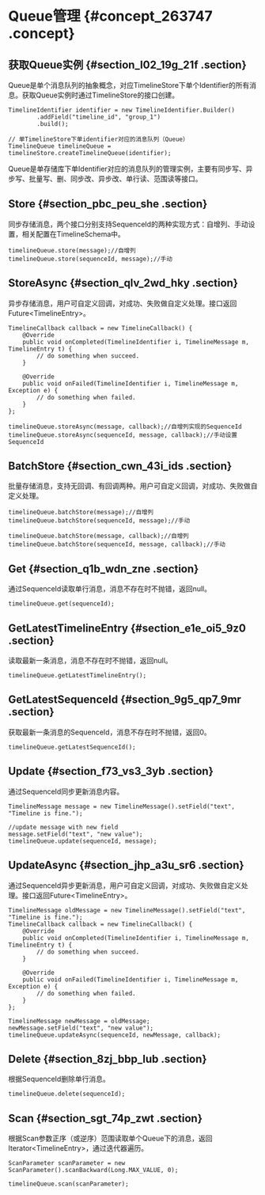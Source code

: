 # Queue管理 {#concept_263747 .concept}

## 获取Queue实例 {#section_l02_19g_21f .section}

Queue是单个消息队列的抽象概念，对应TimelineStore下单个Identifier的所有消息。获取Queue实例时通过TimelineStore的接口创建。

``` {#codeblock_pns_763_z1q}
TimelineIdentifier identifier = new TimelineIdentifier.Builder()
        .addField("timeline_id", "group_1")
        .build();

// 单TimelineStore下单identifier对应的消息队列（Queue）
TimelineQueue timelineQueue = timelineStore.createTimelineQueue(identifier);
```

Queue是单存储库下单Identifier对应的消息队列的管理实例，主要有同步写、异步写、批量写、删、同步改、异步改、单行读、范围读等接口。

## Store {#section_pbc_peu_she .section}

同步存储消息，两个接口分别支持SequenceId的两种实现方式：自增列、手动设置，相关配置在TimelineSchema中。

``` {#codeblock_j1p_dr0_bkw}
timelineQueue.store(message);//自增列
timelineQueue.store(sequenceId, message);//手动
```

## StoreAsync {#section_qlv_2wd_hky .section}

异步存储消息，用户可自定义回调，对成功、失败做自定义处理。接口返回Future<TimelineEntry\>。

``` {#codeblock_x26_2y9_kf6}
TimelineCallback callback = new TimelineCallback() {
    @Override
    public void onCompleted(TimelineIdentifier i, TimelineMessage m, TimelineEntry t) {
        // do something when succeed.
    }

    @Override
    public void onFailed(TimelineIdentifier i, TimelineMessage m, Exception e) {
        // do something when failed.
    }
};

timelineQueue.storeAsync(message, callback);//自增列实现的SequenceId
timelineQueue.storeAsync(sequenceId, message, callback);//手动设置SequenceId
```

## BatchStore {#section_cwn_43i_ids .section}

批量存储消息，支持无回调、有回调两种。用户可自定义回调，对成功、失败做自定义处理。

``` {#codeblock_uph_bnw_55t}
timelineQueue.batchStore(message);//自增列
timelineQueue.batchStore(sequenceId, message);//手动

timelineQueue.batchStore(message, callback);//自增列
timelineQueue.batchStore(sequenceId, message, callback);//手动
```

## Get {#section_q1b_wdn_zne .section}

通过SequenceId读取单行消息，消息不存在时不抛错，返回null。

``` {#codeblock_qtd_qst_veo}
timelineQueue.get(sequenceId);
```

## GetLatestTimelineEntry {#section_e1e_oi5_9z0 .section}

读取最新一条消息，消息不存在时不抛错，返回null。

``` {#codeblock_v3h_c95_1mx}
timelineQueue.getLatestTimelineEntry();
```

## GetLatestSequenceId {#section_9g5_qp7_9mr .section}

获取最新一条消息的SequenceId，消息不存在时不抛错，返回0。

``` {#codeblock_xt4_vvu_dqq}
timelineQueue.getLatestSequenceId();
```

## Update {#section_f73_vs3_3yb .section}

通过SequenceId同步更新消息内容。

``` {#codeblock_3q5_4rw_2kx}
TimelineMessage message = new TimelineMessage().setField("text", "Timeline is fine.");

//update message with new field
message.setField("text", "new value");
timelineQueue.update(sequenceId, message);
```

## UpdateAsync {#section_jhp_a3u_sr6 .section}

通过SequenceId异步更新消息，用户可自定义回调，对成功、失败做自定义处理。接口返回Future<TimelineEntry\>。

``` {#codeblock_t1f_fo3_2jo}
TimelineMessage oldMessage = new TimelineMessage().setField("text", "Timeline is fine.");
TimelineCallback callback = new TimelineCallback() {
    @Override
    public void onCompleted(TimelineIdentifier i, TimelineMessage m, TimelineEntry t) {
        // do something when succeed.
    }

    @Override
    public void onFailed(TimelineIdentifier i, TimelineMessage m, Exception e) {
        // do something when failed.
    }
};

TimelineMessage newMessage = oldMessage;
newMessage.setField("text", "new value");
timelineQueue.updateAsync(sequenceId, newMessage, callback);
```

## Delete {#section_8zj_bbp_lub .section}

根据SequenceId删除单行消息。

``` {#codeblock_nl4_r30_wnz}
timelineQueue.delete(sequenceId);
```

## Scan {#section_sgt_74p_zwt .section}

根据Scan参数正序（或逆序）范围读取单个Queue下的消息，返回Iterator<TimelineEntry\>，通过迭代器遍历。

``` {#codeblock_qdh_ydo_3qb}
ScanParameter scanParameter = new ScanParameter().scanBackward(Long.MAX_VALUE, 0);

timelineQueue.scan(scanParameter);
```

